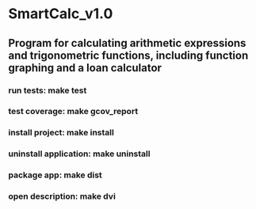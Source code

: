 # SmartCalc_v1.0

## Program for calculating arithmetic expressions and trigonometric functions, including function graphing and a loan calculator

### run tests: make test
### test coverage: make gcov_report
### install project: make install
### uninstall application: make uninstall
### package app: make dist
### open description: make dvi